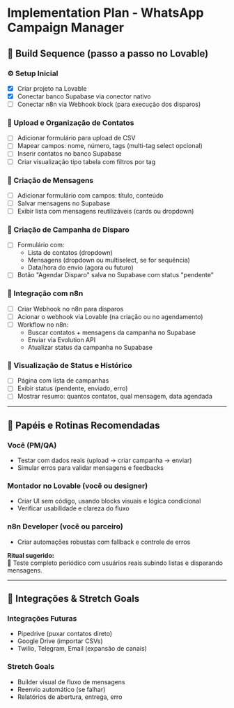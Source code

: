 # Implementation Plan - WhatsApp Campaign Manager

## 🧱 Build Sequence (passo a passo no Lovable)

### ⚙️ Setup Inicial
- [x] Criar projeto na Lovable
- [x] Conectar banco Supabase via conector nativo
- [ ] Conectar n8n via Webhook block (para execução dos disparos)

### 👥 Upload e Organização de Contatos
- [ ] Adicionar formulário para upload de CSV
- [ ] Mapear campos: nome, número, tags (multi-tag select opcional)
- [ ] Inserir contatos no banco Supabase
- [ ] Criar visualização tipo tabela com filtros por tag

### 💬 Criação de Mensagens
- [ ] Adicionar formulário com campos: título, conteúdo
- [ ] Salvar mensagens no Supabase
- [ ] Exibir lista com mensagens reutilizáveis (cards ou dropdown)

### 📆 Criação de Campanha de Disparo
- [ ] Formulário com:
  - Lista de contatos (dropdown)
  - Mensagens (dropdown ou multiselect, se for sequência)
  - Data/hora do envio (agora ou futuro)
- [ ] Botão "Agendar Disparo" salva no Supabase com status "pendente"

### 🔁 Integração com n8n
- [ ] Criar Webhook no n8n para disparos
- [ ] Acionar o webhook via Lovable (na criação ou no agendamento)
- [ ] Workflow no n8n:
  - Buscar contatos + mensagens da campanha no Supabase
  - Enviar via Evolution API
  - Atualizar status da campanha no Supabase

### 🧾 Visualização de Status e Histórico
- [ ] Página com lista de campanhas
- [ ] Exibir status (pendente, enviado, erro)
- [ ] Mostrar resumo: quantos contatos, qual mensagem, data agendada

---

## 👥 Papéis e Rotinas Recomendadas

### Você (PM/QA)
- Testar com dados reais (upload → criar campanha → enviar)
- Simular erros para validar mensagens e feedbacks

### Montador no Lovable (você ou designer)
- Criar UI sem código, usando blocks visuais e lógica condicional
- Verificar usabilidade e clareza do fluxo

### n8n Developer (você ou parceiro)
- Criar automações robustas com fallback e controle de erros

**Ritual sugerido:**  
🧪 Teste completo periódico com usuários reais subindo listas e disparando mensagens.

---

## 🧩 Integrações & Stretch Goals

### Integrações Futuras
- Pipedrive (puxar contatos direto)
- Google Drive (importar CSVs)
- Twilio, Telegram, Email (expansão de canais)

### Stretch Goals
- Builder visual de fluxo de mensagens
- Reenvio automático (se falhar)
- Relatórios de abertura, entrega, erro
